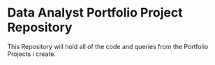 # Data Analyst Portfolio Project Repository
This Repository will hold all of the code and queries from the Portfolio Projects i create.
